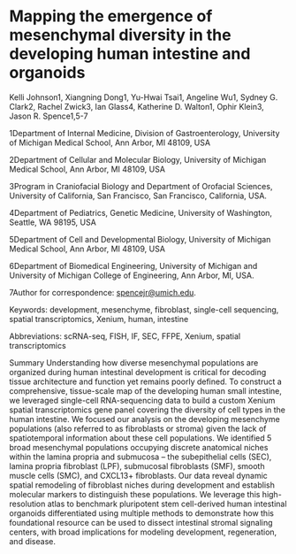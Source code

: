 # Mapping the emergence of mesenchymal diversity in the developing human intestine and organoids 

Kelli Johnson1, Xiangning Dong1, Yu-Hwai Tsai1, Angeline Wu1, Sydney G. Clark2, Rachel Zwick3, Ian Glass4, Katherine D. Walton1, Ophir Klein3, Jason R. Spence1,5-7

1Department of Internal Medicine, Division of Gastroenterology, University of Michigan Medical School, Ann Arbor, MI 48109, USA

2Department of Cellular and Molecular Biology, University of Michigan Medical School, Ann Arbor, MI 48109, USA 

3Program in Craniofacial Biology and Department of Orofacial Sciences, University of California, San Francisco, San Francisco, California, USA.

4Department of Pediatrics, Genetic Medicine, University of Washington, Seattle, WA 98195, USA 

5Department of Cell and Developmental Biology, University of Michigan Medical School, Ann Arbor, MI 48109, USA

6Department of Biomedical Engineering, University of Michigan and University of Michigan College of Engineering, Ann Arbor, MI, USA. 

7Author for correspondence: spencejr@umich.edu.

Keywords: development, mesenchyme, fibroblast, single-cell sequencing, spatial transcriptomics, Xenium, human, intestine

Abbreviations: scRNA-seq, FISH, IF, SEC, FFPE, Xenium, spatial transcriptomics

Summary
Understanding how diverse mesenchymal populations are organized during human intestinal development is critical for decoding tissue architecture and function yet remains poorly defined. To construct a comprehensive, tissue-scale map of the developing human small intestine, we leveraged single-cell RNA-sequencing data to build a custom Xenium spatial transcriptomics gene panel covering the diversity of cell types in the human intestine. We focused our analysis on the developing mesenchyme populations (also referred to as fibroblasts or stroma) given the lack of spatiotemporal information about these cell populations. We identified 5 broad mesenchymal populations occupying discrete anatomical niches within the lamina propria and submucosa – the subepithelial cells (SEC), lamina propria fibroblast (LPF), submucosal fibroblasts (SMF), smooth muscle cells (SMC), and CXCL13+ fibroblasts. Our data reveal dynamic spatial remodeling of fibroblast niches during development and establish molecular markers to distinguish these populations. We leverage this high-resolution atlas to benchmark pluripotent stem cell-derived human intestinal organoids differentiated using multiple methods to demonstrate how this foundational resource can be used to dissect intestinal stromal signaling centers, with broad implications for modeling development, regeneration, and disease.

